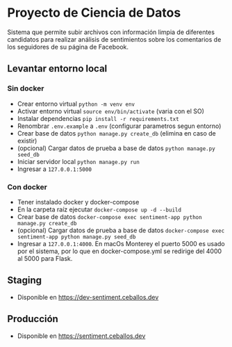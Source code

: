 # Proyecto de Ciencia de Datos
 Sistema que permite subir archivos con información limpia de diferentes candidatos para realizar análisis de sentimientos sobre los comentarios de los seguidores de su página de Facebook.

## Levantar entorno local

### Sin docker
- Crear entorno virtual `python -m venv env`
- Activar entorno virtual `source env/bin/activate` (varia con el SO)
- Instalar dependencias `pip install -r requirements.txt`
- Renombrar `.env.example` a `.env` (configurar parametros segun entorno)
- Crear base de datos `python manage.py create_db` (elimina en caso de existir)
- (opcional) Cargar datos de prueba a base de datos `python manage.py seed_db`
- Iniciar servidor local `python manage.py run`
- Ingresar a `127.0.0.1:5000`

### Con docker
- Tener instalado docker y docker-compose
- En la carpeta raíz ejecutar `docker-compose up -d --build`
- Crear base de datos `docker-compose exec sentiment-app python manage.py create_db`
- (opcional) Cargar datos de prueba a base de datos `docker-compose exec sentiment-app python manage.py seed_db`
- Ingresar a `127.0.0.1:4000`. En macOs Monterey el puerto 5000 es usado por el sistema, por lo que en docker-compose.yml se redirige del 4000 al 5000 para Flask.

## Staging 
- Disponible en https://dev-sentiment.ceballos.dev

## Producción
- Disponible en https://sentiment.ceballos.dev
